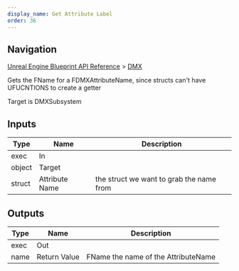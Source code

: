 ```yaml
---
display_name: Get Attribute Label
order: 36
---
```

## Navigation

[Unreal Engine Blueprint API Reference](https://dev.epicgames.com/documentation/en-us/unreal-engine/BlueprintAPI) > [DMX](https://dev.epicgames.com/documentation/en-us/unreal-engine/BlueprintAPI/DMX)

Gets the FName for a FDMXAttributeName, since structs can't have UFUCNTIONS to create a getter

Target is DMXSubsystem

## Inputs

| Type | Name | Description |
| --- | --- | --- |
| exec | In |  |
| object | Target |  |
| struct | Attribute Name | the struct we want to grab the name from |

## Outputs

| Type | Name | Description |
| --- | --- | --- |
| exec | Out |  |
| name | Return Value | FName the name of the AttributeName |
